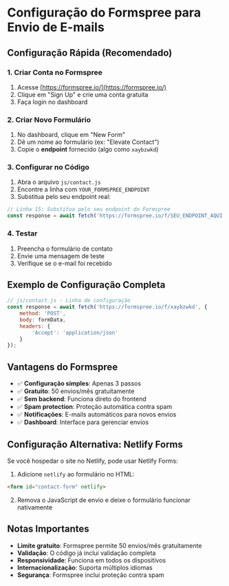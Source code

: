 # Configuração do Formspree para Envio de E-mails

## Configuração Rápida (Recomendado)

### 1. Criar Conta no Formspree
1. Acesse [https://formspree.io/](https://formspree.io/)
2. Clique em "Sign Up" e crie uma conta gratuita
3. Faça login no dashboard

### 2. Criar Novo Formulário
1. No dashboard, clique em "New Form"
2. Dê um nome ao formulário (ex: "Elevate Contact")
3. Copie o **endpoint** fornecido (algo como `xaybzwkd`)

### 3. Configurar no Código
1. Abra o arquivo `js/contact.js`
2. Encontre a linha com `YOUR_FORMSPREE_ENDPOINT`
3. Substitua pelo seu endpoint real:

```javascript
// Linha 15: Substitua pelo seu endpoint do Formspree
const response = await fetch('https://formspree.io/f/SEU_ENDPOINT_AQUI', {
```

### 4. Testar
1. Preencha o formulário de contato
2. Envie uma mensagem de teste
3. Verifique se o e-mail foi recebido

## Exemplo de Configuração Completa

```javascript
// js/contact.js - Linha de configuração
const response = await fetch('https://formspree.io/f/xaybzwkd', {
    method: 'POST',
    body: formData,
    headers: {
        'Accept': 'application/json'
    }
});
```

## Vantagens do Formspree

- ✅ **Configuração simples**: Apenas 3 passos
- ✅ **Gratuito**: 50 envios/mês gratuitamente
- ✅ **Sem backend**: Funciona direto do frontend
- ✅ **Spam protection**: Proteção automática contra spam
- ✅ **Notificações**: E-mails automáticos para novos envios
- ✅ **Dashboard**: Interface para gerenciar envios

## Configuração Alternativa: Netlify Forms

Se você hospedar o site no Netlify, pode usar Netlify Forms:

1. Adicione `netlify` ao formulário no HTML:
```html
<form id="contact-form" netlify>
```

2. Remova o JavaScript de envio e deixe o formulário funcionar nativamente

## Notas Importantes

- **Limite gratuito**: Formspree permite 50 envios/mês gratuitamente
- **Validação**: O código já inclui validação completa
- **Responsividade**: Funciona em todos os dispositivos
- **Internacionalização**: Suporta múltiplos idiomas
- **Segurança**: Formspree inclui proteção contra spam 
